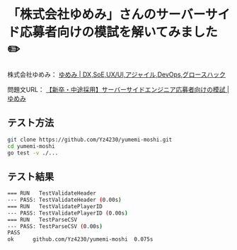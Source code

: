 # 「株式会社ゆめみ」さんのサーバーサイド応募者向けの模試を解いてみました✏️

株式会社ゆめみ：
[ゆめみ | DX,SoE,UX/UI,アジャイル,DevOps,グロースハック](https://www.yumemi.co.jp)

問題文URL：
[【新卒・中途採用】サーバーサイドエンジニア応募者向けの模試 | ゆめみ](https://www.yumemi.co.jp/serverside_recruit)

## テスト方法
```bash
git clone https://github.com/Yz4230/yumemi-moshi.git
cd yumemi-moshi
go test -v ./...
```

## テスト結果
```bash
=== RUN   TestValidateHeader
--- PASS: TestValidateHeader (0.00s)
=== RUN   TestValidatePlayerID
--- PASS: TestValidatePlayerID (0.00s)
=== RUN   TestParseCSV
--- PASS: TestParseCSV (0.00s)
PASS
ok  	github.com/Yz4230/yumemi-moshi	0.075s
```
